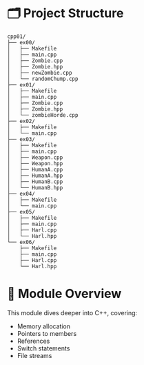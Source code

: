 # 🗂 Project Structure

```
cpp01/
├── ex00/
│   ├── Makefile
│   ├── main.cpp
│   ├── Zombie.cpp
│   ├── Zombie.hpp
│   ├── newZombie.cpp
│   └── randomChump.cpp
├── ex01/
│   ├── Makefile
│   ├── main.cpp
│   ├── Zombie.cpp
│   ├── Zombie.hpp
│   └── zombieHorde.cpp
├── ex02/
│   ├── Makefile
│   └── main.cpp
├── ex03/
│   ├── Makefile
│   ├── main.cpp
│   ├── Weapon.cpp
│   ├── Weapon.hpp
│   ├── HumanA.cpp
│   ├── HumanA.hpp
│   ├── HumanB.cpp
│   └── HumanB.hpp
├── ex04/
│   ├── Makefile
│   └── main.cpp
├── ex05/
│   ├── Makefile
│   ├── main.cpp
│   ├── Harl.cpp
│   └── Harl.hpp
└── ex06/
    ├── Makefile
    ├── main.cpp
    ├── Harl.cpp
    └── Harl.hpp

```

# 🎯 Module Overview

This module dives deeper into C++, covering:
* Memory allocation
* Pointers to members
* References
* Switch statements
* File streams
